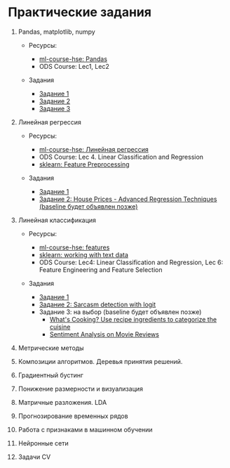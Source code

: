 # Практические задания

1. Pandas, matplotlib, numpy
    - Ресурсы:
        - [ml-course-hse: Pandas](https://github.com/esokolov/ml-course-hse/blob/master/2020-fall/seminars/sem01-pandas.ipynb)
        - ODS Course: Lec1, Lec2
        
    - Задания
        - [Задание 1](https://www.kaggle.com/kashnitsky/a1-demo-pandas-and-uci-adult-dataset?scriptVersionId=6268055)
        - [Задание 2](https://github.com/esokolov/ml-course-hse/blob/master/2020-fall/homeworks-practice/homework-practice-01-pandas.ipynb)
        - [Задание 3](https://www.kaggle.com/kashnitsky/a2-demo-analyzing-cardiovascular-data?scriptVersionId=37925604)
2. Линейная регрессия
    - Ресурсы:
        - [ml-course-hse: Линейная регрессия](https://github.com/esokolov/ml-course-hse/blob/master/2020-fall/seminars/sem02-sklearn-linregr.ipynb)
        - ODS Course: Lec 4. Linear Classification and Regression
        - [sklearn: Feature Preprocessing](https://scikit-learn.org/stable/modules/preprocessing.html#polynomial-features)
        
    - Задания
        - [Задание 1](https://github.com/esokolov/ml-course-hse/blob/master/2020-fall/homeworks-practice/homework-practice-02-linregr.ipynb)
        - [Задание 2: House Prices - Advanced Regression Techniques (baseline будет объявлен позже)](https://www.kaggle.com/c/house-prices-advanced-regression-techniques)

3. Линейная классификация
    - Ресурсы:
        - [ml-course-hse: features](https://github.com/esokolov/ml-course-hse/blob/master/2020-fall/seminars/sem04-features.ipynb)
        - [sklearn: working with text data](https://scikit-learn.org/stable/tutorial/text_analytics/working_with_text_data.html)
        - ODS Course: Lec4: Linear Classification and Regression, Lec 6: Feature Engineering and Feature Selection
        
    - Задания
        - [Задание 1](https://github.com/esokolov/ml-course-hse/blob/master/2020-fall/homeworks-practice/homework-practice-04-classification.ipynb)
        - [Задание 2: Sarcasm detection with logit](https://www.kaggle.com/kashnitsky/a4-demo-sarcasm-detection-with-logit)
        - Задание 3: на выбор (baseline будет объявлен позже)
            - [What's Cooking? Use recipe ingredients to categorize the cuisine](https://www.kaggle.com/c/whats-cooking-kernels-only/discussion)
            - [Sentiment Analysis on Movie Reviews](https://www.kaggle.com/c/sentiment-analysis-on-movie-reviews/data)
4. Метрические методы
5. Композиции алгоритмов. Деревья принятия решений. 
6. Градиентный бустинг
7. Понижение размерности и визуализация
8. Матричные разложения. LDA
9. Прогнозирование временных рядов
10. Работа с признаками в машинном обучении
11. Нейронные сети
12. Задачи CV
